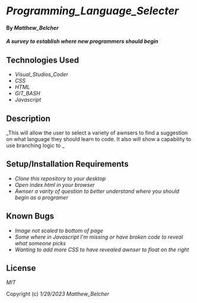 # _Programming_Language_Selecter_

#### By _Matthew_Belcher_

#### _A survey to establish where new programmers should begin_

## Technologies Used

* _Visual_Studios_Coder_
* _CSS_
* _HTML_
* _GIT_BASH_
* _Javascript_

## Description

_This will allow the user to select a variety of awnsers to find a suggestion on what language they should learn to code. It also will show a capability to use branching logic to _

## Setup/Installation Requirements

* _Clone this repository to your desktop_
* _Open index.html in your browser_
* _Awnser a varity of question to better understand where you should begin as a programer_

## Known Bugs

* _Image not scaled to bottom of page_
* _Some where in Javascript I'm missing or have broken code to reveal what someone picks_
* _Wanting to add more CSS to have revealed awnser to float on the right_



## License

_MIT_

Copyright (c) _1/29/2023_ _Matthew_Belcher_